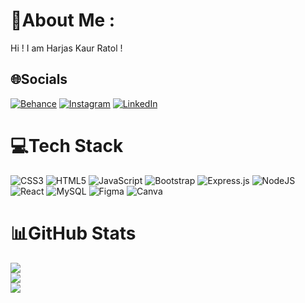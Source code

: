 # 💫About Me :

Hi ! I am Harjas Kaur Ratol !

## 🌐Socials
[![Behance](https://img.shields.io/badge/Behance-1769ff?logo=behance&logoColor=white)](https://behance.net/harjaskaurratol) [![Instagram](https://img.shields.io/badge/Instagram-%23E4405F.svg?logo=Instagram&logoColor=white)](https://instagram.com/harjass.ratol) [![LinkedIn](https://img.shields.io/badge/LinkedIn-%230077B5.svg?logo=linkedin&logoColor=white)](https://linkedin.com/in/harjaskaurratol)

# 💻Tech Stack
![CSS3](https://img.shields.io/badge/css3-%231572B6.svg?style=for-the-badge&logo=css3&logoColor=white) ![HTML5](https://img.shields.io/badge/html5-%23E34F26.svg?style=for-the-badge&logo=html5&logoColor=white) ![JavaScript](https://img.shields.io/badge/javascript-%23323330.svg?style=for-the-badge&logo=javascript&logoColor=%23F7DF1E) ![Bootstrap](https://img.shields.io/badge/bootstrap-%23563D7C.svg?style=for-the-badge&logo=bootstrap&logoColor=white) ![Express.js](https://img.shields.io/badge/express.js-%23404d59.svg?style=for-the-badge&logo=express&logoColor=%2361DAFB) ![NodeJS](https://img.shields.io/badge/node.js-6DA55F?style=for-the-badge&logo=node.js&logoColor=white) ![React](https://img.shields.io/badge/react-%2320232a.svg?style=for-the-badge&logo=react&logoColor=%2361DAFB) ![MySQL](https://img.shields.io/badge/mysql-%2300f.svg?style=for-the-badge&logo=mysql&logoColor=white) 	![Figma](https://img.shields.io/badge/figma-%23F24E1E.svg?style=for-the-badge&logo=figma&logoColor=white) ![Canva](https://img.shields.io/badge/Canva-%2300C4CC.svg?style=for-the-badge&logo=Canva&logoColor=white)
# 📊GitHub Stats 
![](https://github-readme-stats.vercel.app/api?username=harjaskaur&theme=radical&hide_border=false&include_all_commits=false&count_private=false)<br/>
![](https://github-readme-streak-stats.herokuapp.com/?user=harjaskaur&theme=radical&hide_border=false)<br/>
![](https://github-readme-stats.vercel.app/api/top-langs/?username=harjaskaur&theme=radical&hide_border=false&include_all_commits=false&count_private=false&layout=compact)
